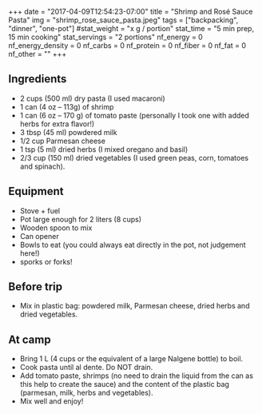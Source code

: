 +++
date = "2017-04-09T12:54:23-07:00"
title = "Shrimp and Rosé Sauce Pasta"
img = "shrimp_rose_sauce_pasta.jpeg"
tags = ["backpacking", "dinner", "one-pot"]
#stat_weight = "x g / portion"
stat_time = "5 min prep, 15 min cooking"
stat_servings = "2 portions"
nf_energy = 0
nf_energy_density = 0
nf_carbs = 0
nf_protein = 0
nf_fiber = 0
nf_fat = 0
nf_other = ""
+++

## Ingredients

- 2 cups (500 ml) dry pasta (I used macaroni)
- 1 can (4 oz – 113g) of shrimp
- 1 can (6 oz – 170 g) of tomato paste (personally I took one with added herbs for extra flavor!)
- 3 tbsp (45 ml) powdered milk
- 1/2 cup Parmesan cheese
- 1 tsp (5 ml) dried herbs (I mixed oregano and basil)
- 2/3 cup (150 ml) dried vegetables (I used green peas, corn, tomatoes and spinach).

## Equipment

- Stove + fuel
- Pot large enough for 2 liters (8 cups)
- Wooden spoon to mix
- Can opener
- Bowls to eat (you could always eat directly in the pot, not judgement here!)
- sporks or forks!

## Before trip

- Mix in plastic bag: powdered milk, Parmesan cheese, dried herbs and dried vegetables.
 
## At camp

- Bring 1 L (4 cups or the equivalent of a large Nalgene bottle) to boil.
- Cook pasta until al dente. Do NOT drain.
- Add tomato paste, shrimps (no need to drain the liquid from the can as this help to create the sauce) and the content of the plastic bag (parmesan, milk, herbs and vegetables).
- Mix well and enjoy!

